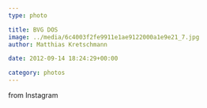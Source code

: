 ```yaml
---
type: photo

title: BVG DOS
image: ../media/6c4003f2fe9911e1ae9122000a1e9e21_7.jpg
author: Matthias Kretschmann

date: 2012-09-14 18:24:29+00:00

category: photos
---
```


from Instagram

